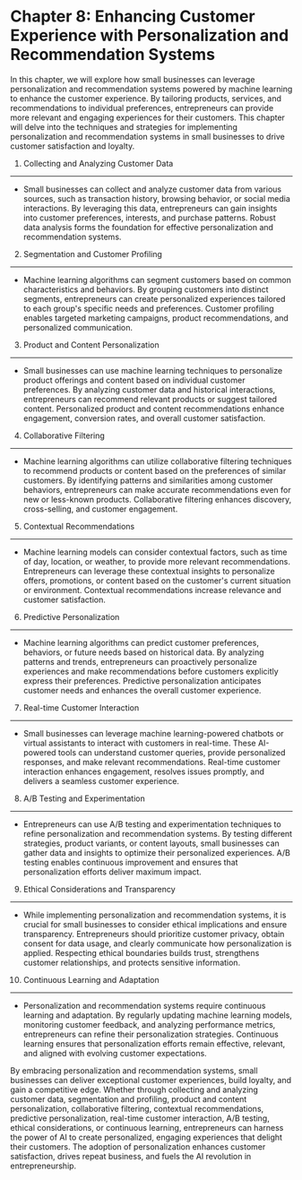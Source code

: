 Chapter 8: Enhancing Customer Experience with Personalization and Recommendation Systems
========================================================================================

In this chapter, we will explore how small businesses can leverage personalization and recommendation systems powered by machine learning to enhance the customer experience. By tailoring products, services, and recommendations to individual preferences, entrepreneurs can provide more relevant and engaging experiences for their customers. This chapter will delve into the techniques and strategies for implementing personalization and recommendation systems in small businesses to drive customer satisfaction and loyalty.

1. Collecting and Analyzing Customer Data
-----------------------------------------

* Small businesses can collect and analyze customer data from various sources, such as transaction history, browsing behavior, or social media interactions. By leveraging this data, entrepreneurs can gain insights into customer preferences, interests, and purchase patterns. Robust data analysis forms the foundation for effective personalization and recommendation systems.

2. Segmentation and Customer Profiling
--------------------------------------

* Machine learning algorithms can segment customers based on common characteristics and behaviors. By grouping customers into distinct segments, entrepreneurs can create personalized experiences tailored to each group's specific needs and preferences. Customer profiling enables targeted marketing campaigns, product recommendations, and personalized communication.

3. Product and Content Personalization
--------------------------------------

* Small businesses can use machine learning techniques to personalize product offerings and content based on individual customer preferences. By analyzing customer data and historical interactions, entrepreneurs can recommend relevant products or suggest tailored content. Personalized product and content recommendations enhance engagement, conversion rates, and overall customer satisfaction.

4. Collaborative Filtering
--------------------------

* Machine learning algorithms can utilize collaborative filtering techniques to recommend products or content based on the preferences of similar customers. By identifying patterns and similarities among customer behaviors, entrepreneurs can make accurate recommendations even for new or less-known products. Collaborative filtering enhances discovery, cross-selling, and customer engagement.

5. Contextual Recommendations
-----------------------------

* Machine learning models can consider contextual factors, such as time of day, location, or weather, to provide more relevant recommendations. Entrepreneurs can leverage these contextual insights to personalize offers, promotions, or content based on the customer's current situation or environment. Contextual recommendations increase relevance and customer satisfaction.

6. Predictive Personalization
-----------------------------

* Machine learning algorithms can predict customer preferences, behaviors, or future needs based on historical data. By analyzing patterns and trends, entrepreneurs can proactively personalize experiences and make recommendations before customers explicitly express their preferences. Predictive personalization anticipates customer needs and enhances the overall customer experience.

7. Real-time Customer Interaction
---------------------------------

* Small businesses can leverage machine learning-powered chatbots or virtual assistants to interact with customers in real-time. These AI-powered tools can understand customer queries, provide personalized responses, and make relevant recommendations. Real-time customer interaction enhances engagement, resolves issues promptly, and delivers a seamless customer experience.

8. A/B Testing and Experimentation
----------------------------------

* Entrepreneurs can use A/B testing and experimentation techniques to refine personalization and recommendation systems. By testing different strategies, product variants, or content layouts, small businesses can gather data and insights to optimize their personalized experiences. A/B testing enables continuous improvement and ensures that personalization efforts deliver maximum impact.

9. Ethical Considerations and Transparency
------------------------------------------

* While implementing personalization and recommendation systems, it is crucial for small businesses to consider ethical implications and ensure transparency. Entrepreneurs should prioritize customer privacy, obtain consent for data usage, and clearly communicate how personalization is applied. Respecting ethical boundaries builds trust, strengthens customer relationships, and protects sensitive information.

10. Continuous Learning and Adaptation
--------------------------------------

* Personalization and recommendation systems require continuous learning and adaptation. By regularly updating machine learning models, monitoring customer feedback, and analyzing performance metrics, entrepreneurs can refine their personalization strategies. Continuous learning ensures that personalization efforts remain effective, relevant, and aligned with evolving customer expectations.

By embracing personalization and recommendation systems, small businesses can deliver exceptional customer experiences, build loyalty, and gain a competitive edge. Whether through collecting and analyzing customer data, segmentation and profiling, product and content personalization, collaborative filtering, contextual recommendations, predictive personalization, real-time customer interaction, A/B testing, ethical considerations, or continuous learning, entrepreneurs can harness the power of AI to create personalized, engaging experiences that delight their customers. The adoption of personalization enhances customer satisfaction, drives repeat business, and fuels the AI revolution in entrepreneurship.
